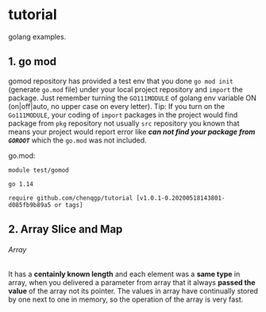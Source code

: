 # tutorial
golang examples.

## 1. go mod
 gomod repository has provided a test env that you done `go mod init` (generate `go.mod` file) under your local project repository and `import` the package. Just remember turning the `GO111MODULE` of golang env variable ON (on|off|auto, no upper case on every letter).
 Tip: If you turn on the `Go111MODULE`, your coding of `import` packages in the project would find package from `pkg` repository not usually  `src` repository you known that means your project would report error like **_can not find your package from `GOROOT`_** which the `go.mod` was not included.

  go.mod:
  ```
  module test/gomod
  
  go 1.14
  
  require github.com/chenqgp/tutorial [v1.0.1-0.20200518143801-d085fb9b89a5 or tags]
  ```
## 2. Array Slice and Map
###### Array
It has a **centainly known length** and each element was a **same type** in array, when you delivered a parameter from array that it always **passed the value** of the array not its pointer. The values in array have continually stored by one next to one in memory, so the operation of the array is very fast.
